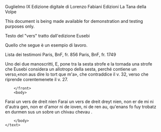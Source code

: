 <?xml version="1.0" encoding="UTF-8"?>
<?xml-model href="http://www.tei-c.org/release/xml/tei/custom/schema/relaxng/tei_all.rng" schematypens="http://relaxng.org/ns/structure/1.0"?>
<TEI xmlns="http://www.tei-c.org/ns/1.0">
	<teiHeader>
		<fileDesc>
			<titleStmt>
				<title>Vers</title>
				<author>Guglielmo IX</author>
				<respStmt>
					<resp>Edizione digitale di </resp>
					<name>Lorenzo Fabiani</name>
				</respStmt>
			</titleStmt>
			<publicationStmt>
				<publisher>Edizioni La Tana della Volpe</publisher>
				<availability>
					<p>This document is being made available for demonstration and testing purposes
						only.</p>
				</availability>
			</publicationStmt>
			<sourceDesc>
				<p>Testo del "vers" tratto dall'edizione Eusebi</p>
				<p/>
			</sourceDesc>
		</fileDesc>
		<encodingDesc>
			<editorialDecl>
				<p>Quello che segue è un esempio di lavoro.</p>
			</editorialDecl>
			<variantEncoding method="parallel-segmentation" location="internal"/>
		</encodingDesc>
	</teiHeader>
		<text>
		<front>
			<div>
				<listWit>
					<head>Lista dei testimoni</head>
					<witness xml:id="C"> Paris, BnF, fr. 856 </witness>
					<witness xml:id= "E"> Paris, BnF, fr. 1749 </witness>
				</listWit>
			</div>
			<div>

Uno dei due manoscritti, E, pone tra la sesta strofe e la tornada una strofe che Eusebi considera un allotropo della sesta, perché contiene un verso,«non aus dire lo tort que m'a», che contraddice il v. 32, verso che riprende corentemenete il v. 27.
			</div>
		
		
		</front>
		<body>
<pb n="C, f. 230v" facs= "https://gallica.bnf.fr/ark:/12148/btv1b8419246t/f528.highres"/>
<pb	n="E, f. 114" facs= "https://gallica.bnf.fr/ark:/12148/btv1b6000801v/f118.highres"/>
<head>Farai un vers de dreit nien</head>
<lg type="stanza" rhyme = "aaabab">				
<l>Farai un vers de <app>
						<lem>dreit </lem>
										<rdg wit="C"> dreyt</rdg>
					</app>
							nien,</l>
<l>non er de mi ni d'autra gen,</l>
<l>non er d'amor ni de ioven,</l>
<l>ni de ren au,</l>
<l>qu'enans <app>
				<lem>fo</lem>
							<rdg wit="C" >fuy</rdg>
			</app> trobatz en durmen</l>
<l><app>
		<lem>sus un</lem>
						<rdg wit="C"> sobre </rdg>
					</app> un 
					<app>
							<lem>chivau</lem>
							<rdg wit= "C"> chevau </rdg>
					</app>.</l>
					</lg>
					


			
		</body>
	</text>
</TEI>
